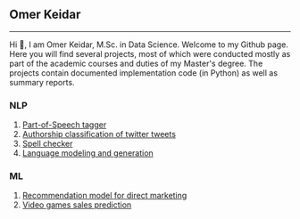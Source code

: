 ## Omer Keidar
___
Hi 👋, I am Omer Keidar, M.Sc. in Data Science. Welcome to my Github page.
Here you will find several projects, most of which were conducted mostly as part of the academic courses and duties of my Master's degree.
The projects contain documented implementation code (in Python) as well as summary reports.

### NLP
1. [Part-of-Speech tagger](https://github.com/Omerk9/Part-of-Speech-tagger)
2. [Authorship classification of twitter tweets](https://github.com/Omerk9/Authorship-classification-of-twitter-tweets)
3. [Spell checker](https://github.com/Omerk9/Spell-Checker)
4. [Language modeling and generation](https://github.com/Omerk9/Language-Modeling-and-Generation)

### ML
1. [Recommendation model for direct marketing](https://github.com/Omerk9/Recommendation-model-for-bank-direct-marketing)
2. [Video games sales prediction](https://github.com/Omerk9/Video-games-prediction)
